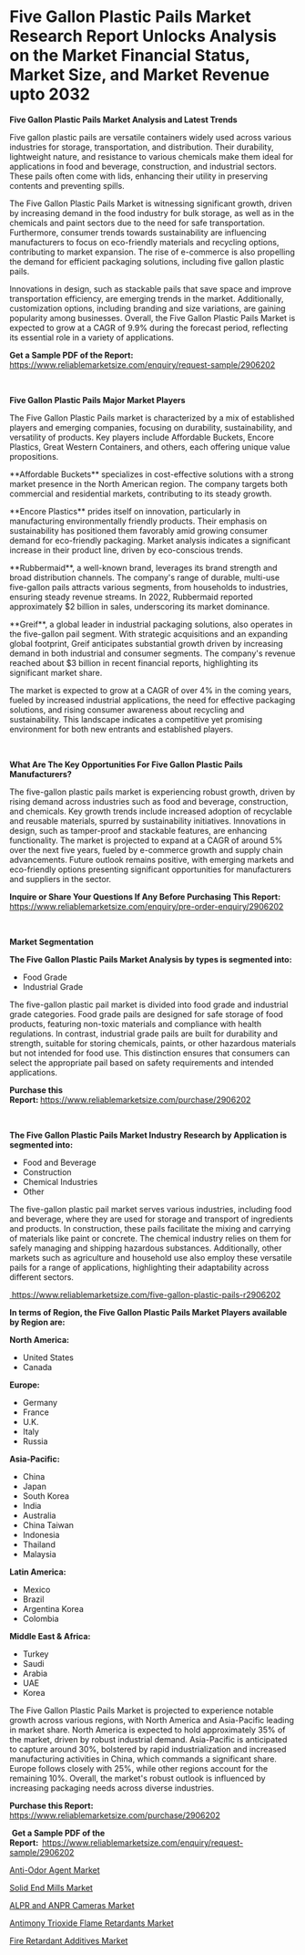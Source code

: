 <p><h1>Five Gallon Plastic Pails Market Research Report Unlocks Analysis on the Market Financial Status, Market Size, and Market Revenue upto 2032</h1></p><p><strong>Five Gallon Plastic Pails Market Analysis and Latest Trends</strong></p>
<p><p>Five gallon plastic pails are versatile containers widely used across various industries for storage, transportation, and distribution. Their durability, lightweight nature, and resistance to various chemicals make them ideal for applications in food and beverage, construction, and industrial sectors. These pails often come with lids, enhancing their utility in preserving contents and preventing spills.</p><p>The Five Gallon Plastic Pails Market is witnessing significant growth, driven by increasing demand in the food industry for bulk storage, as well as in the chemicals and paint sectors due to the need for safe transportation. Furthermore, consumer trends towards sustainability are influencing manufacturers to focus on eco-friendly materials and recycling options, contributing to market expansion. The rise of e-commerce is also propelling the demand for efficient packaging solutions, including five gallon plastic pails.</p><p>Innovations in design, such as stackable pails that save space and improve transportation efficiency, are emerging trends in the market. Additionally, customization options, including branding and size variations, are gaining popularity among businesses. Overall, the Five Gallon Plastic Pails Market is expected to grow at a CAGR of 9.9% during the forecast period, reflecting its essential role in a variety of applications.</p></p>
<p><strong>Get a Sample PDF of the Report:&nbsp;</strong> <a href="https://www.reliablemarketsize.com/enquiry/request-sample/2906202?utm_campaign=1197&utm_medium=2&utm_source=Github&utm_content=ia&utm_term=12032025&utm_id=five-gallon-plastic-pails">https://www.reliablemarketsize.com/enquiry/request-sample/2906202</a></p>
<p>&nbsp;</p>
<p><strong>Five Gallon Plastic Pails Major Market Players</strong></p>
<p><p>The Five Gallon Plastic Pails market is characterized by a mix of established players and emerging companies, focusing on durability, sustainability, and versatility of products. Key players include Affordable Buckets, Encore Plastics, Great Western Containers, and others, each offering unique value propositions.</p><p>**Affordable Buckets** specializes in cost-effective solutions with a strong market presence in the North American region. The company targets both commercial and residential markets, contributing to its steady growth.</p><p>**Encore Plastics** prides itself on innovation, particularly in manufacturing environmentally friendly products. Their emphasis on sustainability has positioned them favorably amid growing consumer demand for eco-friendly packaging. Market analysis indicates a significant increase in their product line, driven by eco-conscious trends.</p><p>**Rubbermaid**, a well-known brand, leverages its brand strength and broad distribution channels. The company's range of durable, multi-use five-gallon pails attracts various segments, from households to industries, ensuring steady revenue streams. In 2022, Rubbermaid reported approximately $2 billion in sales, underscoring its market dominance.</p><p>**Greif**, a global leader in industrial packaging solutions, also operates in the five-gallon pail segment. With strategic acquisitions and an expanding global footprint, Greif anticipates substantial growth driven by increasing demand in both industrial and consumer segments. The company's revenue reached about $3 billion in recent financial reports, highlighting its significant market share.</p><p>The market is expected to grow at a CAGR of over 4% in the coming years, fueled by increased industrial applications, the need for effective packaging solutions, and rising consumer awareness about recycling and sustainability. This landscape indicates a competitive yet promising environment for both new entrants and established players.</p></p>
<p>&nbsp;</p>
<p><strong>What Are The Key Opportunities For Five Gallon Plastic Pails Manufacturers?</strong></p>
<p><p>The five-gallon plastic pails market is experiencing robust growth, driven by rising demand across industries such as food and beverage, construction, and chemicals. Key growth trends include increased adoption of recyclable and reusable materials, spurred by sustainability initiatives. Innovations in design, such as tamper-proof and stackable features, are enhancing functionality. The market is projected to expand at a CAGR of around 5% over the next five years, fueled by e-commerce growth and supply chain advancements. Future outlook remains positive, with emerging markets and eco-friendly options presenting significant opportunities for manufacturers and suppliers in the sector.</p></p>
<p><strong>Inquire or Share Your Questions If Any Before Purchasing This Report:</strong> <a href="https://www.reliablemarketsize.com/enquiry/pre-order-enquiry/2906202?utm_campaign=1197&utm_medium=2&utm_source=Github&utm_content=ia&utm_term=12032025&utm_id=five-gallon-plastic-pails">https://www.reliablemarketsize.com/enquiry/pre-order-enquiry/2906202</a></p>
<p>&nbsp;</p>
<p><strong>Market Segmentation</strong></p>
<p><strong>The Five Gallon Plastic Pails Market Analysis by types is segmented into:</strong></p>
<p><ul><li>Food Grade</li><li>Industrial Grade</li></ul></p>
<p><p>The five-gallon plastic pail market is divided into food grade and industrial grade categories. Food grade pails are designed for safe storage of food products, featuring non-toxic materials and compliance with health regulations. In contrast, industrial grade pails are built for durability and strength, suitable for storing chemicals, paints, or other hazardous materials but not intended for food use. This distinction ensures that consumers can select the appropriate pail based on safety requirements and intended applications.</p></p>
<p><strong>Purchase this Report:&nbsp;</strong><a href="https://www.reliablemarketsize.com/purchase/2906202?utm_campaign=1197&utm_medium=2&utm_source=Github&utm_content=ia&utm_term=12032025&utm_id=five-gallon-plastic-pails">https://www.reliablemarketsize.com/purchase/2906202</a></p>
<p>&nbsp;</p>
<p><strong>The Five Gallon Plastic Pails Market Industry Research by Application is segmented into:</strong></p>
<p><ul><li>Food and Beverage</li><li>Construction</li><li>Chemical Industries</li><li>Other</li></ul></p>
<p><p>The five-gallon plastic pail market serves various industries, including food and beverage, where they are used for storage and transport of ingredients and products. In construction, these pails facilitate the mixing and carrying of materials like paint or concrete. The chemical industry relies on them for safely managing and shipping hazardous substances. Additionally, other markets such as agriculture and household use also employ these versatile pails for a range of applications, highlighting their adaptability across different sectors.</p></p>
<p><a href="https://www.reliablemarketsize.com/five-gallon-plastic-pails-r2906202?utm_campaign=1197&utm_medium=2&utm_source=Github&utm_content=ia&utm_term=12032025&utm_id=five-gallon-plastic-pails">&nbsp;https://www.reliablemarketsize.com/five-gallon-plastic-pails-r2906202</a></p>
<p><strong>In terms of Region, the Five Gallon Plastic Pails Market Players available by Region are:</strong></p>
<p>
    <p> <strong> North America: </strong>
        <ul>
            <li>United States</li>
            <li>Canada</li>
        </ul>
        </p> 
    <p> <strong> Europe: </strong>
        <ul>
            <li>Germany</li>
            <li>France</li>
            <li>U.K.</li>
            <li>Italy</li>
            <li>Russia</li>
        </ul>
        </p> 
    <p> <strong> Asia-Pacific: </strong>
        <ul>
            <li>China</li>
            <li>Japan</li>
            <li>South Korea</li>
            <li>India</li>
            <li>Australia</li>
            <li>China Taiwan</li>
            <li>Indonesia</li>
            <li>Thailand</li>
            <li>Malaysia</li>
        </ul>
        </p> 
    <p> <strong> Latin America: </strong>
        <ul>
            <li>Mexico</li>
            <li>Brazil</li>
            <li>Argentina Korea</li>
            <li>Colombia</li>
        </ul>
        </p> 
    <p> <strong> Middle East & Africa: </strong>
        <ul>
            <li>Turkey</li>
            <li>Saudi</li>
            <li>Arabia</li>
            <li>UAE</li>
            <li>Korea</li>
        </ul>
    </p>
    </p>
<p><p>The Five Gallon Plastic Pails Market is projected to experience notable growth across various regions, with North America and Asia-Pacific leading in market share. North America is expected to hold approximately 35% of the market, driven by robust industrial demand. Asia-Pacific is anticipated to capture around 30%, bolstered by rapid industrialization and increased manufacturing activities in China, which commands a significant share. Europe follows closely with 25%, while other regions account for the remaining 10%. Overall, the market's robust outlook is influenced by increasing packaging needs across diverse industries.</p></p>
<p><strong>Purchase this Report: </strong><a href="https://www.reliablemarketsize.com/purchase/2906202?utm_campaign=1197&utm_medium=2&utm_source=Github&utm_content=ia&utm_term=12032025&utm_id=five-gallon-plastic-pails">https://www.reliablemarketsize.com/purchase/2906202</a></p>
<p>&nbsp;<strong>Get a Sample PDF of the Report:&nbsp;&nbsp;</strong><a href="https://www.reliablemarketsize.com/enquiry/request-sample/2906202?utm_campaign=1197&utm_medium=2&utm_source=Github&utm_content=ia&utm_term=12032025&utm_id=five-gallon-plastic-pails">https://www.reliablemarketsize.com/enquiry/request-sample/2906202</a></p>
<p><strong></strong></p>
<p><p><a href="https://github.com/vjorelaclliv/Market-Research-Report-List-1/blob/main/anti-odor-agent-market.md?utm_campaign=1197&utm_medium=2&utm_source=Github&utm_content=ia&utm_term=12032025&utm_id=five-gallon-plastic-pails">Anti-Odor Agent Market</a></p><p><a href="https://github.com/kbollin866/Market-Research-Report-List-1/blob/main/solid-end-mills-market.md?utm_campaign=1197&utm_medium=2&utm_source=Github&utm_content=ia&utm_term=12032025&utm_id=five-gallon-plastic-pails">Solid End Mills Market</a></p><p><a href="https://github.com/sca704osol/Market-Research-Report-List-1/blob/main/alpr-and-anpr-cameras-market.md?utm_campaign=1197&utm_medium=2&utm_source=Github&utm_content=ia&utm_term=12032025&utm_id=five-gallon-plastic-pails">ALPR and ANPR Cameras Market</a></p><p><a href="https://github.com/janraimondo83/Market-Research-Report-List-1/blob/main/antimony-trioxide-flame-retardants-market.md?utm_campaign=1197&utm_medium=2&utm_source=Github&utm_content=ia&utm_term=12032025&utm_id=five-gallon-plastic-pails">Antimony Trioxide Flame Retardants Market</a></p><p><a href="https://github.com/techerghalim/Market-Research-Report-List-1/blob/main/fire-retardant-additives-market.md?utm_campaign=1197&utm_medium=2&utm_source=Github&utm_content=ia&utm_term=12032025&utm_id=five-gallon-plastic-pails">Fire Retardant Additives Market</a></p></p>